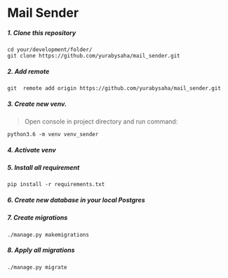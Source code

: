 # Mail Sender

##### 1. Clone this repository

```
cd your/development/folder/
git clone https://github.com/yurabysaha/mail_sender.git
```
##### 2. Add remote 
`git  remote add origin https://github.com/yurabysaha/mail_sender.git`
##### 3. Create new venv. 

> Open console in project directory and run command:
 
 `python3.6 -m venv venv_sender`

##### 4. Activate venv

##### 5. Install all requirement

`pip install -r requirements.txt`

##### 6. Create new database in your local Postgres

##### 7. Create migrations

`./manage.py makemigrations`

##### 8. Apply all migrations

`./manage.py migrate`
